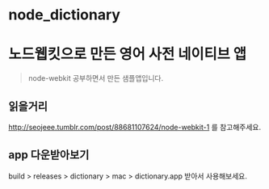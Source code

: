 # node_dictionary 
# 노드웹킷으로 만든 영어 사전 네이티브 앱

> node-webkit 공부하면서 만든 샘플앱입니다.

## 읽을거리
http://seojeee.tumblr.com/post/88681107624/node-webkit-1
를 참고해주세요.

## app 다운받아보기
build > releases > dictionary > mac > dictionary.app 받아서 사용해보세요.
